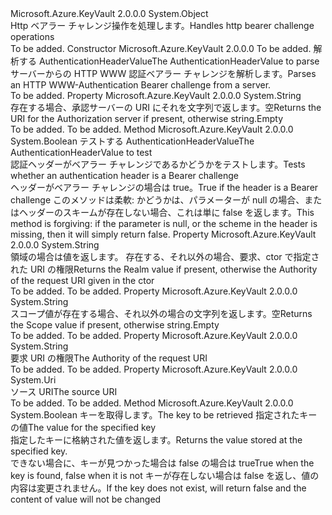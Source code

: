 <Type Name="HttpBearerChallenge" FullName="Microsoft.Azure.KeyVault.HttpBearerChallenge">
  <TypeSignature Language="C#" Value="public sealed class HttpBearerChallenge" />
  <TypeSignature Language="ILAsm" Value=".class public auto ansi sealed beforefieldinit HttpBearerChallenge extends System.Object" />
  <TypeSignature Language="DocId" Value="T:Microsoft.Azure.KeyVault.HttpBearerChallenge" />
  <TypeSignature Language="VB.NET" Value="Public NotInheritable Class HttpBearerChallenge" />
  <TypeSignature Language="F#" Value="type HttpBearerChallenge = class" />
  <AssemblyInfo>
    <AssemblyName>Microsoft.Azure.KeyVault</AssemblyName>
    <AssemblyVersion>2.0.0.0</AssemblyVersion>
  </AssemblyInfo>
  <Base>
    <BaseTypeName>System.Object</BaseTypeName>
  </Base>
  <Interfaces />
  <Docs>
    <summary>
            <span data-ttu-id="4f6f7-101">Http ベアラー チャレンジ操作を処理します。</span><span class="sxs-lookup"><span data-stu-id="4f6f7-101">Handles http bearer challenge operations</span></span>
            </summary>
    <remarks>To be added.</remarks>
  </Docs>
  <Members>
    <Member MemberName=".ctor">
      <MemberSignature Language="C#" Value="public HttpBearerChallenge (Uri requestUri, string challenge);" />
      <MemberSignature Language="ILAsm" Value=".method public hidebysig specialname rtspecialname instance void .ctor(class System.Uri requestUri, string challenge) cil managed" />
      <MemberSignature Language="DocId" Value="M:Microsoft.Azure.KeyVault.HttpBearerChallenge.#ctor(System.Uri,System.String)" />
      <MemberSignature Language="VB.NET" Value="Public Sub New (requestUri As Uri, challenge As String)" />
      <MemberSignature Language="F#" Value="new Microsoft.Azure.KeyVault.HttpBearerChallenge : Uri * string -&gt; Microsoft.Azure.KeyVault.HttpBearerChallenge" Usage="new Microsoft.Azure.KeyVault.HttpBearerChallenge (requestUri, challenge)" />
      <MemberType>Constructor</MemberType>
      <AssemblyInfo>
        <AssemblyName>Microsoft.Azure.KeyVault</AssemblyName>
        <AssemblyVersion>2.0.0.0</AssemblyVersion>
      </AssemblyInfo>
      <Parameters>
        <Parameter Name="requestUri" Type="System.Uri" />
        <Parameter Name="challenge" Type="System.String" />
      </Parameters>
      <Docs>
        <param name="requestUri">To be added.</param>
        <param name="challenge"><span data-ttu-id="4f6f7-102">解析する AuthenticationHeaderValue</span><span class="sxs-lookup"><span data-stu-id="4f6f7-102">The AuthenticationHeaderValue to parse</span></span></param>
        <summary>
            <span data-ttu-id="4f6f7-103">サーバーからの HTTP WWW 認証ベアラー チャレンジを解析します。</span><span class="sxs-lookup"><span data-stu-id="4f6f7-103">Parses an HTTP WWW-Authentication Bearer challenge from a server.</span></span>
            </summary>
        <remarks>To be added.</remarks>
      </Docs>
    </Member>
    <Member MemberName="AuthorizationServer">
      <MemberSignature Language="C#" Value="public string AuthorizationServer { get; }" />
      <MemberSignature Language="ILAsm" Value=".property instance string AuthorizationServer" />
      <MemberSignature Language="DocId" Value="P:Microsoft.Azure.KeyVault.HttpBearerChallenge.AuthorizationServer" />
      <MemberSignature Language="VB.NET" Value="Public ReadOnly Property AuthorizationServer As String" />
      <MemberSignature Language="F#" Value="member this.AuthorizationServer : string" Usage="Microsoft.Azure.KeyVault.HttpBearerChallenge.AuthorizationServer" />
      <MemberType>Property</MemberType>
      <AssemblyInfo>
        <AssemblyName>Microsoft.Azure.KeyVault</AssemblyName>
        <AssemblyVersion>2.0.0.0</AssemblyVersion>
      </AssemblyInfo>
      <ReturnValue>
        <ReturnType>System.String</ReturnType>
      </ReturnValue>
      <Docs>
        <summary>
            <span data-ttu-id="4f6f7-104">存在する場合、承認サーバーの URI にそれを文字列で返します。空</span><span class="sxs-lookup"><span data-stu-id="4f6f7-104">Returns the URI for the Authorization server if present, otherwise string.Empty</span></span>
            </summary>
        <value>To be added.</value>
        <remarks>To be added.</remarks>
      </Docs>
    </Member>
    <Member MemberName="IsBearerChallenge">
      <MemberSignature Language="C#" Value="public static bool IsBearerChallenge (string challenge);" />
      <MemberSignature Language="ILAsm" Value=".method public static hidebysig bool IsBearerChallenge(string challenge) cil managed" />
      <MemberSignature Language="DocId" Value="M:Microsoft.Azure.KeyVault.HttpBearerChallenge.IsBearerChallenge(System.String)" />
      <MemberSignature Language="VB.NET" Value="Public Shared Function IsBearerChallenge (challenge As String) As Boolean" />
      <MemberSignature Language="F#" Value="static member IsBearerChallenge : string -&gt; bool" Usage="Microsoft.Azure.KeyVault.HttpBearerChallenge.IsBearerChallenge challenge" />
      <MemberType>Method</MemberType>
      <AssemblyInfo>
        <AssemblyName>Microsoft.Azure.KeyVault</AssemblyName>
        <AssemblyVersion>2.0.0.0</AssemblyVersion>
      </AssemblyInfo>
      <ReturnValue>
        <ReturnType>System.Boolean</ReturnType>
      </ReturnValue>
      <Parameters>
        <Parameter Name="challenge" Type="System.String" />
      </Parameters>
      <Docs>
        <param name="challenge"><span data-ttu-id="4f6f7-105">テストする AuthenticationHeaderValue</span><span class="sxs-lookup"><span data-stu-id="4f6f7-105">The AuthenticationHeaderValue to test</span></span></param>
        <summary>
            <span data-ttu-id="4f6f7-106">認証ヘッダーがベアラー チャレンジであるかどうかをテストします。</span><span class="sxs-lookup"><span data-stu-id="4f6f7-106">Tests whether an authentication header is a Bearer challenge</span></span>
            </summary>
        <returns><span data-ttu-id="4f6f7-107">ヘッダーがベアラー チャレンジの場合は true。</span><span class="sxs-lookup"><span data-stu-id="4f6f7-107">True if the header is a Bearer challenge</span></span></returns>
        <remarks>
            <span data-ttu-id="4f6f7-108">このメソッドは柔軟: かどうかは、パラメーターが null の場合、またはヘッダーのスキームが存在しない場合、これは単に false を返します。</span><span class="sxs-lookup"><span data-stu-id="4f6f7-108">This method is forgiving: if the parameter is null, or the scheme in the header is missing, then it will simply return false.</span></span>
            </remarks>
      </Docs>
    </Member>
    <Member MemberName="Resource">
      <MemberSignature Language="C#" Value="public string Resource { get; }" />
      <MemberSignature Language="ILAsm" Value=".property instance string Resource" />
      <MemberSignature Language="DocId" Value="P:Microsoft.Azure.KeyVault.HttpBearerChallenge.Resource" />
      <MemberSignature Language="VB.NET" Value="Public ReadOnly Property Resource As String" />
      <MemberSignature Language="F#" Value="member this.Resource : string" Usage="Microsoft.Azure.KeyVault.HttpBearerChallenge.Resource" />
      <MemberType>Property</MemberType>
      <AssemblyInfo>
        <AssemblyName>Microsoft.Azure.KeyVault</AssemblyName>
        <AssemblyVersion>2.0.0.0</AssemblyVersion>
      </AssemblyInfo>
      <ReturnValue>
        <ReturnType>System.String</ReturnType>
      </ReturnValue>
      <Docs>
        <summary>
            <span data-ttu-id="4f6f7-109">領域の場合は値を返します。 存在する、それ以外の場合、要求、ctor で指定された URI の権限</span><span class="sxs-lookup"><span data-stu-id="4f6f7-109">Returns the Realm value if present, otherwise the Authority of the request URI given in the ctor</span></span>
            </summary>
        <value>To be added.</value>
        <remarks>To be added.</remarks>
      </Docs>
    </Member>
    <Member MemberName="Scope">
      <MemberSignature Language="C#" Value="public string Scope { get; }" />
      <MemberSignature Language="ILAsm" Value=".property instance string Scope" />
      <MemberSignature Language="DocId" Value="P:Microsoft.Azure.KeyVault.HttpBearerChallenge.Scope" />
      <MemberSignature Language="VB.NET" Value="Public ReadOnly Property Scope As String" />
      <MemberSignature Language="F#" Value="member this.Scope : string" Usage="Microsoft.Azure.KeyVault.HttpBearerChallenge.Scope" />
      <MemberType>Property</MemberType>
      <AssemblyInfo>
        <AssemblyName>Microsoft.Azure.KeyVault</AssemblyName>
        <AssemblyVersion>2.0.0.0</AssemblyVersion>
      </AssemblyInfo>
      <ReturnValue>
        <ReturnType>System.String</ReturnType>
      </ReturnValue>
      <Docs>
        <summary>
            <span data-ttu-id="4f6f7-110">スコープ値が存在する場合、それ以外の場合の文字列を返します。空</span><span class="sxs-lookup"><span data-stu-id="4f6f7-110">Returns the Scope value if present, otherwise string.Empty</span></span>
            </summary>
        <value>To be added.</value>
        <remarks>To be added.</remarks>
      </Docs>
    </Member>
    <Member MemberName="SourceAuthority">
      <MemberSignature Language="C#" Value="public string SourceAuthority { get; }" />
      <MemberSignature Language="ILAsm" Value=".property instance string SourceAuthority" />
      <MemberSignature Language="DocId" Value="P:Microsoft.Azure.KeyVault.HttpBearerChallenge.SourceAuthority" />
      <MemberSignature Language="VB.NET" Value="Public ReadOnly Property SourceAuthority As String" />
      <MemberSignature Language="F#" Value="member this.SourceAuthority : string" Usage="Microsoft.Azure.KeyVault.HttpBearerChallenge.SourceAuthority" />
      <MemberType>Property</MemberType>
      <AssemblyInfo>
        <AssemblyName>Microsoft.Azure.KeyVault</AssemblyName>
        <AssemblyVersion>2.0.0.0</AssemblyVersion>
      </AssemblyInfo>
      <ReturnValue>
        <ReturnType>System.String</ReturnType>
      </ReturnValue>
      <Docs>
        <summary>
            <span data-ttu-id="4f6f7-111">要求 URI の権限</span><span class="sxs-lookup"><span data-stu-id="4f6f7-111">The Authority of the request URI</span></span>
            </summary>
        <value>To be added.</value>
        <remarks>To be added.</remarks>
      </Docs>
    </Member>
    <Member MemberName="SourceUri">
      <MemberSignature Language="C#" Value="public Uri SourceUri { get; }" />
      <MemberSignature Language="ILAsm" Value=".property instance class System.Uri SourceUri" />
      <MemberSignature Language="DocId" Value="P:Microsoft.Azure.KeyVault.HttpBearerChallenge.SourceUri" />
      <MemberSignature Language="VB.NET" Value="Public ReadOnly Property SourceUri As Uri" />
      <MemberSignature Language="F#" Value="member this.SourceUri : Uri" Usage="Microsoft.Azure.KeyVault.HttpBearerChallenge.SourceUri" />
      <MemberType>Property</MemberType>
      <AssemblyInfo>
        <AssemblyName>Microsoft.Azure.KeyVault</AssemblyName>
        <AssemblyVersion>2.0.0.0</AssemblyVersion>
      </AssemblyInfo>
      <ReturnValue>
        <ReturnType>System.Uri</ReturnType>
      </ReturnValue>
      <Docs>
        <summary>
            <span data-ttu-id="4f6f7-112">ソース URI</span><span class="sxs-lookup"><span data-stu-id="4f6f7-112">The source URI</span></span>
            </summary>
        <value>To be added.</value>
        <remarks>To be added.</remarks>
      </Docs>
    </Member>
    <Member MemberName="TryGetValue">
      <MemberSignature Language="C#" Value="public bool TryGetValue (string key, out string value);" />
      <MemberSignature Language="ILAsm" Value=".method public hidebysig instance bool TryGetValue(string key, [out] string&amp; value) cil managed" />
      <MemberSignature Language="DocId" Value="M:Microsoft.Azure.KeyVault.HttpBearerChallenge.TryGetValue(System.String,System.String@)" />
      <MemberSignature Language="VB.NET" Value="Public Function TryGetValue (key As String, ByRef value As String) As Boolean" />
      <MemberSignature Language="F#" Value="member this.TryGetValue : string *  -&gt; bool" Usage="httpBearerChallenge.TryGetValue (key, value)" />
      <MemberType>Method</MemberType>
      <AssemblyInfo>
        <AssemblyName>Microsoft.Azure.KeyVault</AssemblyName>
        <AssemblyVersion>2.0.0.0</AssemblyVersion>
      </AssemblyInfo>
      <ReturnValue>
        <ReturnType>System.Boolean</ReturnType>
      </ReturnValue>
      <Parameters>
        <Parameter Name="key" Type="System.String" />
        <Parameter Name="value" Type="System.String&amp;" RefType="out" />
      </Parameters>
      <Docs>
        <param name="key"><span data-ttu-id="4f6f7-113">キーを取得します。</span><span class="sxs-lookup"><span data-stu-id="4f6f7-113">The key to be retrieved</span></span></param>
        <param name="value"><span data-ttu-id="4f6f7-114">指定されたキーの値</span><span class="sxs-lookup"><span data-stu-id="4f6f7-114">The value for the specified key</span></span></param>
        <summary>
            <span data-ttu-id="4f6f7-115">指定したキーに格納された値を返します。</span><span class="sxs-lookup"><span data-stu-id="4f6f7-115">Returns the value stored at the specified key.</span></span>
            </summary>
        <returns><span data-ttu-id="4f6f7-116">できない場合に、キーが見つかった場合は false の場合は true</span><span class="sxs-lookup"><span data-stu-id="4f6f7-116">True when the key is found, false when it is not</span></span></returns>
        <remarks>
            <span data-ttu-id="4f6f7-117">キーが存在しない場合は false を返し、値の内容は変更されません。</span><span class="sxs-lookup"><span data-stu-id="4f6f7-117">If the key does not exist, will return false and the content of value will not be changed</span></span>
            </remarks>
      </Docs>
    </Member>
  </Members>
</Type>
